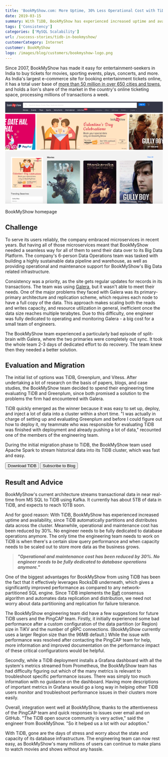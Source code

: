 ```yaml
---
title: 'BookMyShow.com: More Uptime, 30% Less Operational Cost with TiDB'
date: 2019-03-15
summary: With TiDB, BookMyShow has experienced increased uptime and availability, since TiDB automatically partitions and distributes data across the cluster. Meanwhile, operational and maintenance cost has been reduced by 30%. No engineer needs to be fully dedicated to database operations anymore. This post will introduce why BookMyShow chose TiDB over Greenplum by illustrating how TiDB solved their pain points.
tags: ['Consistency']
categories: ['MySQL Scalability']
url: /success-stories/tidb-in-bookmyshow/
customerCategory: Internet
customer: BookMyShow
logo: /images/blog/customers/bookmyshow-logo.png
---
```


Since 2007, BookMyShow has made it easy for entertainment-seekers in India to buy tickets for movies, sporting events, plays, concerts, and more. As India's largest e-commerce site for booking entertainment tickets online, it has a total user base of [more than 50 million in over 650 cities and towns](http://www.forbesindia.com/article/leaderboard/bookmyshow-eyes-the-big-picture/49657/1), and holds a lion's share of the market in the country's online ticketing space, processing millions of transactions a week.

![BookMyShow homepage](media/bookmyshow-homepage.png)
<div class="caption-center"> BookMyShow homepage </div>

## Challenge

To serve its users reliably, the company embraced microservices in recent years. But having all of those microservices meant that BookMyShow needed a seamless way for all of them to send their data over to its Big Data Platform. The company's 6-person Data Operations team was tasked with building a highly sustainable data pipeline and warehouse, as well as providing operational and maintenance support for BookMyShow's Big Data related infrastructure.

Consistency was a priority, as the site gets regular updates for records in its transactions. The team was using [Galera](http://galeracluster.com/), but it wasn't able to meet their needs. One of the major problems they faced with Galera was its primary-primary architecture and replication scheme, which requires each node to have a full copy of the data. This approach makes scaling both the reads and writes capacity, and resource utilization in general, inefficient once the data size reaches multiple terabytes. Due to this difficulty, one engineer was fully dedicated to operating and monitoring Galera - a big cost for a small team of engineers.

The BookMyShow team experienced a particularly bad episode of split-brain with Galera, where the two primaries were completely out sync. It took the whole team 2-3 days of dedicated effort to do recovery. The team knew then they needed a better solution.

## Evaluation and Migration

The initial list of options was TiDB, Greenplum, and Vitess. After undertaking a lot of research on the basis of papers, blogs, and case studies, the BookMyShow team decided to spend their engineering time evaluating TiDB and Greenplum, since both promised a solution to the problems the firm had encountered with Galera.

TiDB quickly emerged as the winner because it was easy to set up, deploy, and inject a lot of data into a cluster within a short time. "I was actually in charge of setting up and evaluating Greenplum and before I could figure out how to deploy it, my teammate who was responsible for evaluating TiDB was finished with deployment and already pushing a lot of data," recounted one of the members of the engineering team.

During the initial migration phase to TiDB, the BookMyShow team used Apache Spark to stream historical data into its TiDB cluster, which was fast and easy.

<div class="trackable-btns">
    <a href="/download" onclick="trackViews('BookMyShow.com: More Uptime, 30% Less Operational Cost with TiDB', 'download-tidb-btn-middle')"><button>Download TiDB</button></a>
    <a href="https://share.hsforms.com/1e2W03wLJQQKPd1d9rCbj_Q2npzm" onclick="trackViews('BookMyShow.com: More Uptime, 30% Less Operational Cost with TiDB', 'subscribe-blog-btn-middle')"><button>Subscribe to Blog</button></a>
</div>

## Result and Advice

BookMyShow's current architecture streams transactional data in near real-time from MS SQL to TiDB using Kafka. It currently has about 5TB of data in TiDB, and expects to reach 10TB soon.

And for good reason: With TiDB, BookMyShow has experienced increased uptime and availability, since TiDB automatically partitions and distributes data across the cluster. Meanwhile, operational and maintenance cost has been reduced by 30%. No engineer needs to be fully dedicated to database operations anymore. The only time the engineering team needs to work on TiDB is when there's a certain slow query performance and when capacity needs to be scaled out to store more data as the business grows.

> ***"Operational and maintenance cost has been reduced by 30%. No engineer needs to be fully dedicated to database operations anymore."***

One of the biggest advantages for BookMyShow from using TiDB has been the fact that it effectively leverages RocksDB underneath, which gives a significantly improved performance as compared to any network-partitioned SQL engine. Since TiDB implements the [Raft](https://raft.github.io/) consensus algorithm and automates data replication and distribution, we need not worry about data partitioning and replication for failure tolerance.

The BookMyShow engineering team did have a few suggestions for future TiDB users and the PingCAP team. Firstly, it initially experienced some bad performance after a custom configuration of the data partition (or Region) size in TiKV and the number of gRPC connections. (BookMyShow currently uses a larger Region size than the 96MB default.) While the issue with performance was resolved after contacting the PingCAP team for help, more information and improved documentation on the performance impact of these critical configurations would be helpful.

Secondly, while a TiDB deployment installs a Grafana dashboard with all the system's metrics streamed from Prometheus, the BookMyShow team has had difficulty figuring out which of the many metrics is relevant to troubleshoot specific performance issues. There was simply too much information with no guidance on the dashboard. Having more descriptions of important metrics in Grafana would go a long way in helping other TiDB users monitor and troubleshoot performance issues in their clusters more easily.

Overall, integration went well at BookMyShow, thanks to the attentiveness of the PingCAP team and quick responses to issues over email and on GitHub. "The TiDB open source community is very active," said the engineer from BookMyShow. "So it helped us a lot with our adoption."

With TiDB, gone are the days of stress and worry about the state and capacity of its database infrastructure. The engineering team can now rest easy, as BookMyShow's many millions of users can continue to make plans to watch movies and shows without any hassle.
